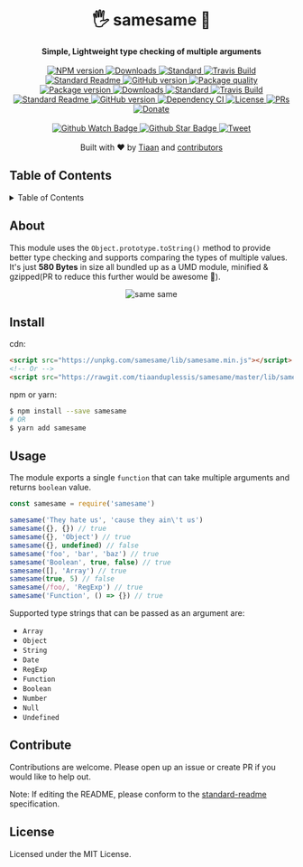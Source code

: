 <h1 align="center">🖐 samesame 👀</h1>
<div align="center">
  <strong>Simple, Lightweight type checking of multiple arguments</strong>
</div>
<br>
<div align="center">
    <a href="https://npmjs.org/package/samesame">
      <img src="https://img.shields.io/npm/v/samesame.svg?style=flat-square" alt="NPM version" />
    </a>
    <a href="https://npmjs.org/package/samesame">
    <img src="https://img.shields.io/npm/dm/samesame.svg?style=flat-square" alt="Downloads" />
    </a>
    <a href="https://github.com/feross/standard">
      <img src="https://img.shields.io/badge/code%20style-standard-brightgreen.svg?style=flat-square" alt="Standard" />
    </a>
    <a href="https://travis-ci.org/tiaanduplessis/samesame">
      <img src="https://img.shields.io/travis/tiaanduplessis/samesame/master.svg?style=flat-square" alt="Travis Build" />
    </a>
    <a href="https://github.com/RichardLitt/standard-readme)">
      <img src="https://img.shields.io/badge/standard--readme-OK-green.svg?style=flat-square" alt="Standard Readme" />
    </a>
    <a href="https://badge.fury.io/gh/tiaanduplessis%2Fsamesame">
      <img src="https://badge.fury.io/gh/tiaanduplessis%2Fsamesame.svg?style=flat-square" alt="GitHub version" />
   </a>
   <a href="http://packagequality.com/#?package=samesame">
    <img src="http://packagequality.com/shield/samesame.svg" alt="Package quality"/>
  </a>
</div>
<div align="center">
  <a href="https://npmjs.org/package/samesame">
    <img src="https://img.shields.io/npm/v/samesame.svg?style=flat-square" alt="Package version" />
  </a>
  <a href="https://npmjs.org/package/samesame">
  <img src="https://img.shields.io/npm/dm/samesame.svg?style=flat-square" alt="Downloads" />
  </a>
  <a href="https://github.com/feross/standard">
    <img src="https://img.shields.io/badge/code%20style-standard-brightgreen.svg?style=flat-square" alt="Standard" />
  </a>
  <a href="https://travis-ci.org/tiaanduplessis/samesame">
    <img src="https://img.shields.io/travis/tiaanduplessis/samesame.svg?style=flat-square" alt="Travis Build" />
  </a>
  <a href="https://github.com/RichardLitt/standard-readme)">
    <img src="https://img.shields.io/badge/standard--readme-OK-green.svg?style=flat-square" alt="Standard Readme" />
  </a>
  <a href="https://badge.fury.io/gh/tiaanduplessis%2Fsamesame">
    <img src="https://badge.fury.io/gh/tiaanduplessis%2Fsamesame.svg?style=flat-square" alt="GitHub version" />
  </a>
  <a href="https://dependencyci.com/github/tiaanduplessis/samesame">
    <img src="https://dependencyci.com/github/tiaanduplessis/samesame/badge?style=flat-square" alt="Dependency CI" />
  </a>
  <a href="https://github.com/tiaanduplessis/samesame/blob/master/other/LICENSE">
    <img src="https://img.shields.io/npm/l/samesame.svg?style=flat-square" alt="License" />
  </a>
  <a href="http://makeapullrequest.com">
    <img src="https://img.shields.io/badge/PRs-welcome-brightgreen.svg?style=flat-square" alt="PRs" />
  </a>
  <a href="https://www.paypal.me/tiaanduplessis/1">
    <img src="https://img.shields.io/badge/$-support-green.svg?style=flat-square" alt="Donate" />
  </a>
</div>
<br>
<div align="center">
  <a href="https://github.com/tiaanduplessis/samesame/watchers">
    <img src="https://img.shields.io/github/watchers/tiaanduplessis/samesame.svg?style=social" alt="Github Watch Badge" />
  </a>
  <a href="https://github.com/tiaanduplessis/samesame/stargazers">
    <img src="https://img.shields.io/github/stars/tiaanduplessis/samesame.svg?style=social" alt="Github Star Badge" />
  </a>
  <a href="https://twitter.com/intent/tweet?text=Check%20out%20samesame!%20https://github.com/tiaanduplessis/samesame%20%F0%9F%91%8D">
    <img src="https://img.shields.io/twitter/url/https/github.com/tiaanduplessis/samesame.svg?style=social" alt="Tweet" />
  </a>
</div>
<br>
<div align="center">
  Built with ❤︎ by <a href="tiaan.beer">Tiaan</a> and <a href="https://github.com/tiaanduplessis/samesame/graphs/contributors">contributors</a>
</div>


<h2>Table of Contents</h2>
<details>
  <summary>Table of Contents</summary>
	<li><a href="#about">About</a></li>
  <li><a href="#install">Install</a></li>
  <li><a href="#usage">Usage</a></li>
  <li><a href="#api">API</a></li>
  <li><a href="#contribute">Contribute</a></li>
  <li><a href="#license">License</a></li>
</details>


## About

This module uses the `Object.prototype.toString()` method to provide better type checking and supports comparing the types of multiple values. It's just **580 Bytes** in size all bundled up as a UMD module, minified & gzipped(PR to reduce this further would be awesome 🎉).

<div align="center">
	<image src="https://media.giphy.com/media/C6JQPEUsZUyVq/giphy.gif" alt="same same"/>
</div>


## Install

cdn:

```html
<script src="https://unpkg.com/samesame/lib/samesame.min.js"></script>
<!-- Or -->
<script src="https://rawgit.com/tiaanduplessis/samesame/master/lib/samesame.min.js"></script>
```

npm or yarn:

```sh
$ npm install --save samesame
# OR
$ yarn add samesame
```

## Usage

The module exports a single `function` that can take multiple arguments and returns `boolean` value.

```js
const samesame = require('samesame')

samesame('They hate us', 'cause they ain\'t us')
samesame({}, {}) // true
samesame({}, 'Object') // true
samesame({}, undefined) // false
samesame('foo', 'bar', 'baz') // true
samesame('Boolean', true, false) // true
samesame([], 'Array') // true
samesame(true, 5) // false
samesame(/foo/, 'RegExp') // true
samesame('Function', () => {}) // true

```

Supported type strings that can be passed as an argument are:

- `Array`
- `Object`
- `String`
- `Date`
- `RegExp`
- `Function`
- `Boolean`
- `Number`
- `Null`
- `Undefined`

## Contribute

Contributions are welcome. Please open up an issue or create PR if you would like to help out.

Note: If editing the README, please conform to the [standard-readme](https://github.com/RichardLitt/standard-readme) specification.

## License

Licensed under the MIT License.
